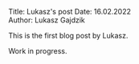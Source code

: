 Title: Lukasz's post
Date: 16.02.2022  
Author: Lukasz Gajdzik

This is the first blog post by Lukasz.

Work in progress.